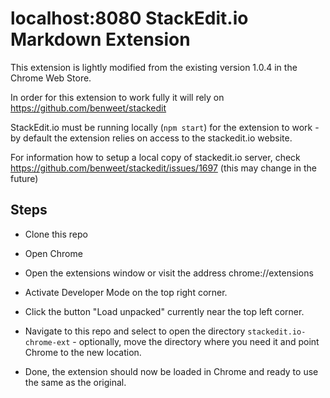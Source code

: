 # localhost:8080 StackEdit.io Markdown Extension

This extension is lightly modified from the existing version 1.0.4 in the Chrome Web Store.

In order for this extension to work fully it will rely on https://github.com/benweet/stackedit

StackEdit.io must be running locally (`npm start`) for the extension to work - by default the extension relies on access to the stackedit.io website.

For information how to setup a local copy of stackedit.io server, check https://github.com/benweet/stackedit/issues/1697
(this may change in the future)

## Steps

* Clone this repo

* Open Chrome

* Open the extensions window or visit the address chrome://extensions

* Activate Developer Mode on the top right corner.

* Click the button "Load unpacked" currently near the top left corner.

* Navigate to this repo and select to open the directory `stackedit.io-chrome-ext` - optionally, move the directory where you need it and point Chrome to the new location.

* Done, the extension should now be loaded in Chrome and ready to use the same as the original.


